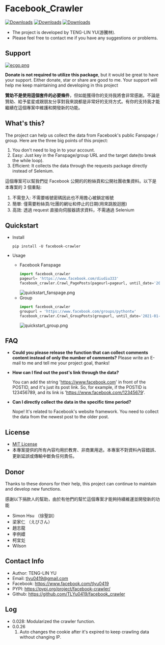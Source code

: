 # Facebook_Crawler
[![Downloads](https://pepy.tech/badge/facebook-crawler)](https://pepy.tech/project/facebook-crawler)
[![Downloads](https://pepy.tech/badge/facebook-crawler/month)](https://pepy.tech/project/facebook-crawler)
[![Downloads](https://pepy.tech/badge/facebook-crawler/week)](https://pepy.tech/project/facebook-crawler)
- The project is developed by TENG-LIN YU(游騰林). 
- Please feel free to contact me if you have any suggestions or problems.



## Support

[![ecgo.png](https://raw.githubusercontent.com/TLYu0419/facebook_crawler/main/images/ecgo.png)](https://payment.ecpay.com.tw/QuickCollect/PayData?GcM4iJGUeCvhY%2fdFqqQ%2bFAyf3uA10KRo%2fqzP4DWtVcw%3d)

**Donate is not required to utilize this package**, but it would be great to have your support. Either donate, star or share are good to me. Your support will help me keep maintaining and developing in this project

**贊助不是使用這個套件的必要條件**，但如能獲得你的支持我將會非常感謝。不論是贊助、給予星星或跟朋友分享對我來說都是非常好的支持方式。有你的支持我才能繼續在這個專案中維護和開發新的功能。



## What's this?

The project can help us collect the data from Facebook's public Fanspage / group. Here are the three big points of this project: 
1. You don't need to log in to your account.
2. Easy: Just key in the Fanspage/group URL and the target date(to break the while loop).
3. Efficient: It collects the data through the requests package directly instead of Selenium.


這個專案可以幫我們從 Facebook 公開的的粉絲頁和公開社團收集資料。以下是本專案的 3 個重點:
1. 不需登入: 不需要帳號密碼因此也不用擔心被鎖定帳號
2. 簡單: 僅需要粉絲頁/社團的網址和停止的日期(用來跳脫迴圈)
3. 高效: 透過 request 直接向伺服器請求資料，不需通過 Selenium

## Quickstart
- Install
  ```pip
  pip install -U facebook-crawler
  ```

- Usage
  - Facebook Fanspage 
    ```python
    import facebook_crawler
    pageurl= 'https://www.facebook.com/diudiu333'
    facebook_crawler.Crawl_PagePosts(pageurl=pageurl, until_date='2021-01-01')
    ```
    ![quickstart_fanspage.png](https://raw.githubusercontent.com/TLYu0419/facebook_crawler/main/images/quickstart_fanspage.png)
  - Group
    ```python
    import facebook_crawler
    groupurl = 'https://www.facebook.com/groups/pythontw'
    facebook_crawler.Crawl_GroupPosts(groupurl, until_date='2021-01-01')
    ```
    ![quickstart_group.png](https://raw.githubusercontent.com/TLYu0419/facebook_crawler/main/images/quickstart_group.png)

## FAQ
- **Could you please release the function that can collect comments content instead of only the number of comments?**
  Please write an E-mail to me and tell me your project goal, thanks!

- **How can I find out the post's link through the data?**
  
  You can add the string 'https://www.facebook.com' in front of the POSTID, and it's just its post link. So, for example, if the POSTID is 123456789, and its link is 'https://www.facebook.com/12345679'.

- **Can I directly collect the data in the specific time period?**
  
  Nope! It's related to Facebook's website framework. You need to collect the data from the newest post to the older post.

## License
- [MIT License](https://github.com/TLYu0419/facebook_crawler/blob/main/LICENSE)
- 本專案提供的所有內容均用於教育、非商業用途。本專案不對資料內容錯誤、更新延誤或傳輸中斷負任何責任。

## Donor

Thanks to these donors for their help, this project can continue to maintain and develop new functions.

感謝以下捐款人的幫助，由於有他們的幫忙這個專案才能夠持續維運並開發新的功能

- Simon Hsu （徐聖訓）
- 梁家仁 （えびさん）
- 趙志龍
- 李例嬛
- 柯宜彣
- Wilson

## Contact Info

- Author: TENG-LIN YU
- Email: tlyu0419@gmail.com
- Facebook: https://www.facebook.com/tlyu0419
- PYPI: https://pypi.org/project/facebook-crawler/
- Github: https://github.com/TLYu0419/facebook_crawler



## Log
- 0.028: Modularized the crawler function.
- 0.0.26
  1. Auto changes the cookie after it's expired to keep crawling data without changing IP.
